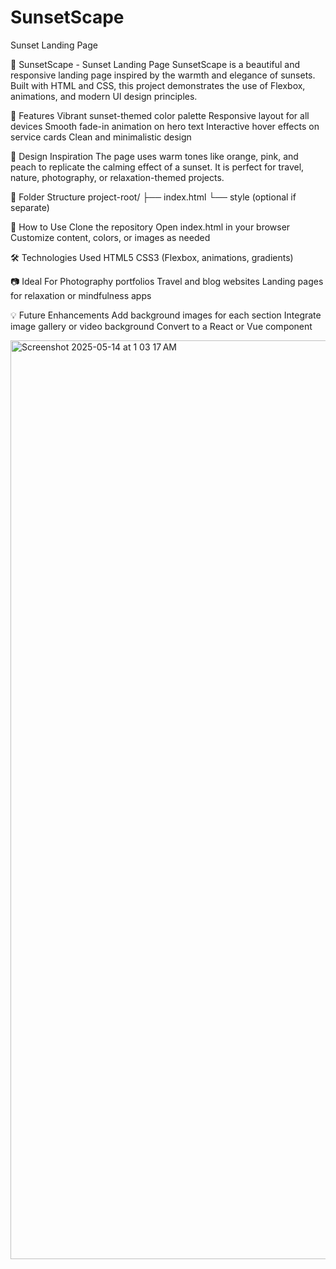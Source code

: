 # SunsetScape
Sunset Landing Page


🌇 SunsetScape - Sunset Landing Page
SunsetScape is a beautiful and responsive landing page inspired by the warmth and elegance of sunsets. Built with HTML and CSS, this project demonstrates the use of Flexbox, animations, and modern UI design principles.

🌟 Features
Vibrant sunset-themed color palette
Responsive layout for all devices
Smooth fade-in animation on hero text
Interactive hover effects on service cards
Clean and minimalistic design

🎨 Design Inspiration
The page uses warm tones like orange, pink, and peach to replicate the calming effect of a sunset. It is perfect for travel, nature, photography, or relaxation-themed projects.

📁 Folder Structure
project-root/
├── index.html
└── style (optional if separate)

🚀 How to Use
Clone the repository
Open index.html in your browser
Customize content, colors, or images as needed

🛠️ Technologies Used
HTML5
CSS3 (Flexbox, animations, gradients)

📷 Ideal For
Photography portfolios
Travel and blog websites
Landing pages for relaxation or mindfulness apps

💡 Future Enhancements
Add background images for each section
Integrate image gallery or video background
Convert to a React or Vue component

<img width="1470" alt="Screenshot 2025-05-14 at 1 03 17 AM" src="https://github.com/user-attachments/assets/883c3614-47f6-4548-b5e1-630c583e0d5c" />

